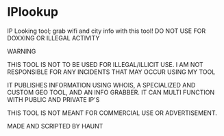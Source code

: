 # IPlookup
IP Looking tool; grab wifi and city info with this tool! DO NOT USE FOR DOXXING OR ILLEGAL ACTIVITY

WARNING

THIS TOOL IS NOT TO BE USED FOR ILLEGAL/ILLICIT USE. I AM NOT RESPONSIBLE FOR ANY INCIDENTS THAT MAY OCCUR USING MY TOOL

IT PUBLISHES INFORMATION USING WHOIS, A SPECIALIZED AND CUSTOM GEO TOOL, AND AN INFO GRABBER. IT CAN MULTI FUNCTION WITH PUBLIC AND PRIVATE IP'S

THIS TOOL IS NOT MEANT FOR COMMERCIAL USE OR ADVERTISEMENT.


MADE AND SCRIPTED BY HAUNT
